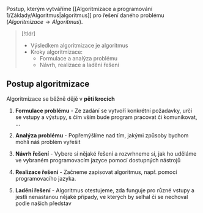 Postup, kterým vytváříme [[Algoritmizace a programování 1/Základy/Algoritmus|algoritmus]] pro řešení daného problému ($Algoritmizace \rightarrow Algoritmus$).

>[!tldr]
>- Výsledkem algoritmizace je algoritmus
>- Kroky algoritmizace:
>   - Formulace a analýza problému
>   - Návrh, realizace a ladění řešení 


## Postup algoritmizace
Algoritmizace se běžně dějě v **pěti krocích**

1. **Formulace problému** - Ze zadání se vytvoří konkrétní požadavky, určí se vstupy a výstupy, s čím vším bude program pracovat či komunikovat, ...

2. **Analýza problému** - Popřemýšlíme nad tím, jakými způsoby bychom mohli náš problém vyřešit

3. **Návrh řešení** - Vybere si nějaké řešení a rozvrhneme si, jak ho uděláme ve vybraném programovacím jazyce pomocí dostupných nástrojů

4. **Realizace řešení** - Začneme zapisovat algoritmus, např. pomocí programovacího jazyka.

5. **Ladění řešení** - Algoritmus otestujeme, zda funguje pro různé vstupy a jestli nenastanou nějaké případy, ve kterých by selhal či se nechoval podle našich představ
